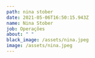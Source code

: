 ```yaml
---
path: nina stober
date: 2021-05-06T16:50:15.943Z
name: Nina Stober
job: Operações
about: " "
black_image: /assets/nina.jpeg
image: /assets/nina.jpeg
---
```

